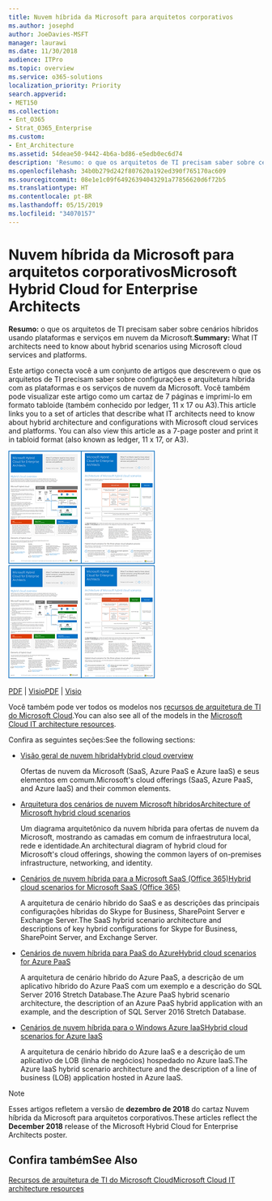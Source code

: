 ```yaml
---
title: Nuvem híbrida da Microsoft para arquitetos corporativos
ms.author: josephd
author: JoeDavies-MSFT
manager: laurawi
ms.date: 11/30/2018
audience: ITPro
ms.topic: overview
ms.service: o365-solutions
localization_priority: Priority
search.appverid:
- MET150
ms.collection:
- Ent_O365
- Strat_O365_Enterprise
ms.custom:
- Ent_Architecture
ms.assetid: 54deae50-9442-4b6a-bd86-e5edb0ec6d74
description: 'Resumo: o que os arquitetos de TI precisam saber sobre cenários híbridos usando plataformas e serviços em nuvem da Microsoft.'
ms.openlocfilehash: 34b0b279d242f807620a192ed390f765170ac609
ms.sourcegitcommit: 08e1e1c09f64926394043291a77856620d6f72b5
ms.translationtype: HT
ms.contentlocale: pt-BR
ms.lasthandoff: 05/15/2019
ms.locfileid: "34070157"
---
```

# <a name="microsoft-hybrid-cloud-for-enterprise-architects"></a><span data-ttu-id="29127-103">Nuvem híbrida da Microsoft para arquitetos corporativos</span><span class="sxs-lookup"><span data-stu-id="29127-103">Microsoft Hybrid Cloud for Enterprise Architects</span></span>

 <span data-ttu-id="29127-104">**Resumo:** o que os arquitetos de TI precisam saber sobre cenários híbridos usando plataformas e serviços em nuvem da Microsoft.</span><span class="sxs-lookup"><span data-stu-id="29127-104">**Summary:** What IT architects need to know about hybrid scenarios using Microsoft cloud services and platforms.</span></span>
  
<span data-ttu-id="29127-p101">Este artigo conecta você a um conjunto de artigos que descrevem o que os arquitetos de TI precisam saber sobre configurações e arquitetura híbrida com as plataformas e os serviços de nuvem da Microsoft. Você também pode visualizar este artigo como um cartaz de 7 páginas e imprimi-lo em formato tabloide (também conhecido por ledger, 11 x 17 ou A3).</span><span class="sxs-lookup"><span data-stu-id="29127-p101">This article links you to a set of articles that describe what IT architects need to know about hybrid architecture and configurations with Microsoft cloud services and platforms. You can also view this article as a 7-page poster and print it in tabloid format (also known as ledger, 11 x 17, or A3).</span></span>
  
<span data-ttu-id="29127-107">[![Imagem em miniatura do modelo híbrido em nuvem da Microsoft](media/Hybrid-Poster/Hybrid-Cloud-Thumbnail.png)](https://www.microsoft.com/download/details.aspx?id=54424
)</span><span class="sxs-lookup"><span data-stu-id="29127-107">[![Thumb image for the Microsoft hybrid cloud model](media/Hybrid-Poster/Hybrid-Cloud-Thumbnail.png)](https://www.microsoft.com/download/details.aspx?id=54424
)</span></span>
  
<span data-ttu-id="29127-108">[PDF](https://go.microsoft.com/fwlink/p/?linkid=842082) | [Visio](https://go.microsoft.com/fwlink/p/?linkid=842083)</span><span class="sxs-lookup"><span data-stu-id="29127-108">[PDF](https://go.microsoft.com/fwlink/p/?linkid=842082) | [Visio](https://go.microsoft.com/fwlink/p/?linkid=842083)</span></span>
  
<span data-ttu-id="29127-109">Você também pode ver todos os modelos nos [recursos de arquitetura de TI do Microsoft Cloud](microsoft-cloud-it-architecture-resources.md).</span><span class="sxs-lookup"><span data-stu-id="29127-109">You can also see all of the models in the [Microsoft Cloud IT architecture resources](microsoft-cloud-it-architecture-resources.md).</span></span>
  
<span data-ttu-id="29127-110">Confira as seguintes seções:</span><span class="sxs-lookup"><span data-stu-id="29127-110">See the following sections:</span></span>
  
- [<span data-ttu-id="29127-111">Visão geral de nuvem híbrida</span><span class="sxs-lookup"><span data-stu-id="29127-111">Hybrid cloud overview</span></span>](hybrid-cloud-overview.md)
    
    <span data-ttu-id="29127-112">Ofertas de nuvem da Microsoft (SaaS, Azure PaaS e Azure IaaS) e seus elementos em comum.</span><span class="sxs-lookup"><span data-stu-id="29127-112">Microsoft's cloud offerings (SaaS, Azure PaaS, and Azure IaaS) and their common elements.</span></span>
    
- [<span data-ttu-id="29127-113">Arquitetura dos cenários de nuvem Microsoft híbridos</span><span class="sxs-lookup"><span data-stu-id="29127-113">Architecture of Microsoft hybrid cloud scenarios</span></span>](architecture-of-microsoft-hybrid-cloud-scenarios.md)
    
    <span data-ttu-id="29127-114">Um diagrama arquitetônico da nuvem híbrida para ofertas de nuvem da Microsoft, mostrando as camadas em comum de infraestrutura local, rede e identidade.</span><span class="sxs-lookup"><span data-stu-id="29127-114">An architectural diagram of hybrid cloud for Microsoft's cloud offerings, showing the common layers of on-premises infrastructure, networking, and identity.</span></span>
    
- [<span data-ttu-id="29127-115">Cenários de nuvem híbrida para a Microsoft SaaS (Office 365)</span><span class="sxs-lookup"><span data-stu-id="29127-115">Hybrid cloud scenarios for Microsoft SaaS (Office 365)</span></span>](hybrid-cloud-scenarios-for-microsoft-saas-office-365.md)
    
    <span data-ttu-id="29127-116">A arquitetura de cenário híbrido do SaaS e as descrições das principais configurações híbridas do Skype for Business, SharePoint Server e Exchange Server.</span><span class="sxs-lookup"><span data-stu-id="29127-116">The SaaS hybrid scenario architecture and descriptions of key hybrid configurations for Skype for Business, SharePoint Server, and Exchange Server.</span></span>
    
- [<span data-ttu-id="29127-117">Cenários de nuvem híbrida para PaaS do Azure</span><span class="sxs-lookup"><span data-stu-id="29127-117">Hybrid cloud scenarios for Azure PaaS</span></span>](hybrid-cloud-scenarios-for-azure-paas.md)
    
    <span data-ttu-id="29127-118">A arquitetura de cenário híbrido do Azure PaaS, a descrição de um aplicativo híbrido do Azure PaaS com um exemplo e a descrição do SQL Server 2016 Stretch Database.</span><span class="sxs-lookup"><span data-stu-id="29127-118">The Azure PaaS hybrid scenario architecture, the description of an Azure PaaS hybrid application with an example, and the description of SQL Server 2016 Stretch Database.</span></span>
    
- [<span data-ttu-id="29127-119">Cenários de nuvem híbrida para o Windows Azure IaaS</span><span class="sxs-lookup"><span data-stu-id="29127-119">Hybrid cloud scenarios for Azure IaaS</span></span>](hybrid-cloud-scenarios-for-azure-iaas.md)
    
    <span data-ttu-id="29127-120">A arquitetura de cenário híbrido do Azure IaaS e a descrição de um aplicativo de LOB (linha de negócios) hospedado no Azure IaaS.</span><span class="sxs-lookup"><span data-stu-id="29127-120">The Azure IaaS hybrid scenario architecture and the description of a line of business (LOB) application hosted in Azure IaaS.</span></span>
    
> [!NOTE]
> <span data-ttu-id="29127-121">Esses artigos refletem a versão de **dezembro de 2018** do cartaz Nuvem híbrida da Microsoft para arquitetos corporativos.</span><span class="sxs-lookup"><span data-stu-id="29127-121">These articles reflect the **December 2018** release of the Microsoft Hybrid Cloud for Enterprise Architects poster.</span></span>
  
## <a name="see-also"></a><span data-ttu-id="29127-122">Confira também</span><span class="sxs-lookup"><span data-stu-id="29127-122">See Also</span></span>

[<span data-ttu-id="29127-123">Recursos de arquitetura de TI do Microsoft Cloud</span><span class="sxs-lookup"><span data-stu-id="29127-123">Microsoft Cloud IT architecture resources</span></span>](microsoft-cloud-it-architecture-resources.md)

